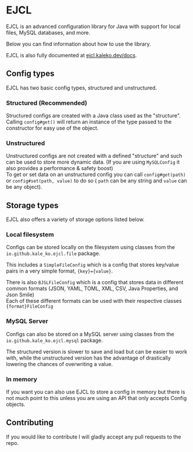 # EJCL

EJCL is an advanced configuration library for Java with support for local files, MySQL databases, and more.

Below you can find information about how to use the library.

EJCL is also fully documented at [ejcl.kaleko.dev/docs](https://ejcl.kaleko.dev/docs/).

## Config types

EJCL has two basic config types, structured and unstructured.

### Structured (Recommended)

Structured configs are created with a Java class used as the "structure".\
Calling
`config#get()` will return an instance of the type passed to the constructor for easy use of the object.

### Unstructured

Unstructured configs are not created with a defined "structure" and such can be used to store more dynamic data. (If you are using
`MySQLConfig` it also provides a performance & safety boost)\
To get or set data on an unstructured config you can call
`config#get(path)` or
`config#set(path, value)` to do so (
`path` can be any string and
`value` can be any object).

## Storage types

EJCL also offers a variety of storage options listed below.

### Local filesystem

Configs can be stored locally on the filesystem using classes from the
`io.github.kale_ko.ejcl.file` package.

This includes a
`SimpleFileConfig` which is a config that stores key/value pairs in a very simple format,
`{key}={value}`.

There is also
`BJSLFileConfig` which is a config that stores data in different common formats (JSON, YAML, TOML, XML, CSV, Java Properties, and Json Smile)\
Each of these different formats can be used with their respective classes
`{format}FileConfig`

### MySQL Server

Configs can also be stored on a MySQL server using classes from the
`io.github.kale_ko.ejcl.mysql` package.

The structured version is slower to save and load but can be easier to work with, while the unstructured version has the advantage of drastically lowering the chances of overwriting a value.

### In memory

If you want you can also use EJCL to store a config in memory but there is not much point to this unless you are using an API that only accepts Config objects.

## Contributing

If you would like to contribute I will gladly accept any pull requests to the repo.